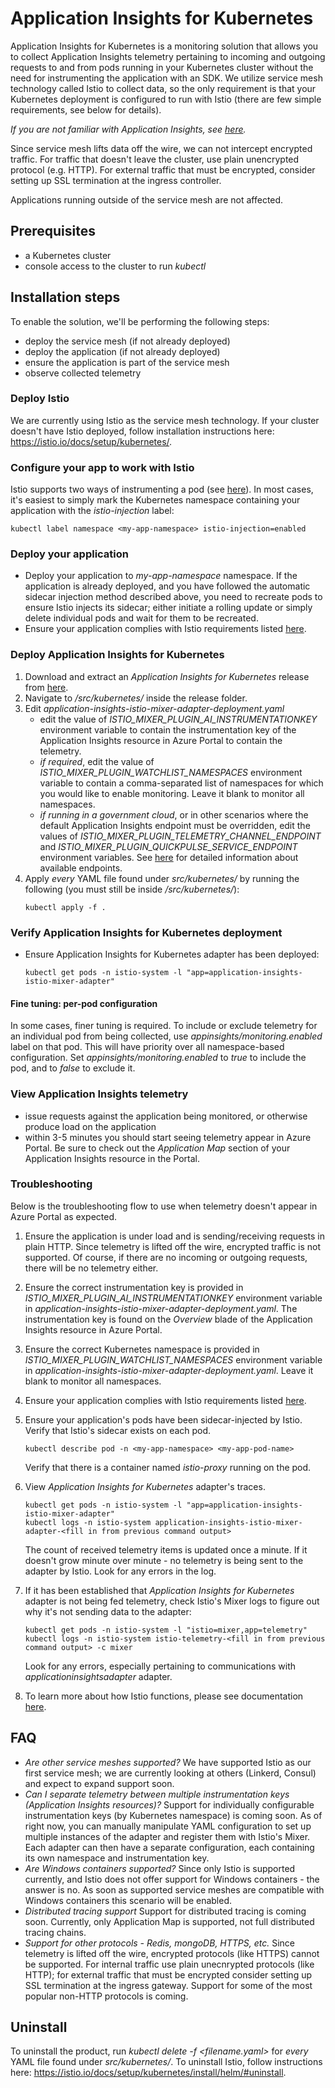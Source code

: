 # Application Insights for Kubernetes
Application Insights for Kubernetes is a monitoring solution that allows you to collect Application Insights telemetry pertaining to incoming and outgoing requests to and from pods running in your Kubernetes cluster without the need for instrumenting the application with an SDK. We utilize service mesh technology called Istio to collect data, so the only requirement is that your Kubernetes deployment is configured to run with Istio (there are few simple requirements, see below for details).

*If you are not familiar with Application Insights, see [here](https://docs.microsoft.com/azure/azure-monitor/app/app-insights-overview).*

Since service mesh lifts data off the wire, we can not intercept encrypted traffic. For traffic that doesn't leave the cluster, use plain unencrypted protocol (e.g. HTTP). For external traffic that must be encrypted, consider setting up SSL termination at the ingress controller.

Applications running outside of the service mesh are not affected.

## Prerequisites
- a Kubernetes cluster
- console access to the cluster to run *kubectl*

## Installation steps
To enable the solution, we'll be performing the following steps:
- deploy the service mesh (if not already deployed)
- deploy the application (if not already deployed)
- ensure the application is part of the service mesh
- observe collected telemetry 

### Deploy Istio
We are currently using Istio as the service mesh technology. If your cluster doesn't have Istio deployed, follow installation
instructions here: https://istio.io/docs/setup/kubernetes/.

### Configure your app to work with Istio
Istio supports two ways of instrumenting a pod (see [here](https://istio.io/docs/setup/kubernetes/additional-setup/sidecar-injection/)).
In most cases, it's easiest to simply mark the Kubernetes namespace containing your application with the *istio-injection* label:
```
kubectl label namespace <my-app-namespace> istio-injection=enabled
```

### Deploy your application
- Deploy your application to *my-app-namespace* namespace. If the application is already deployed, and you have followed the automatic sidecar injection method described above, you need to recreate pods to ensure Istio injects its sidecar; either initiate a rolling update or simply delete individual pods and wait for them to be recreated.
- Ensure your application complies with Istio requirements listed [here](https://istio.io/docs/setup/kubernetes/prepare/requirements/).

### Deploy Application Insights for Kubernetes
1. Download and extract an *Application Insights for Kubernetes* release from [here](https://github.com/Microsoft/Application-Insights-Istio-Adapter/releases/).
2. Navigate to */src/kubernetes/* inside the release folder.
3. Edit *application-insights-istio-mixer-adapter-deployment.yaml*
    - edit the value of *ISTIO_MIXER_PLUGIN_AI_INSTRUMENTATIONKEY* environment variable to contain the instrumentation key of the Application Insights resource in Azure Portal to contain the telemetry.
    - *if required*, edit the value of *ISTIO_MIXER_PLUGIN_WATCHLIST_NAMESPACES* environment variable to contain a comma-separated list of namespaces for which you would like to enable monitoring. Leave it blank to 
monitor all namespaces.
    - *if running in a government cloud*, or in other scenarios where the default Application Insights endpoint must be overridden, edit the values of *ISTIO_MIXER_PLUGIN_TELEMETRY_CHANNEL_ENDPOINT* and *ISTIO_MIXER_PLUGIN_QUICKPULSE_SERVICE_ENDPOINT* environment variables. See [here](https://docs.microsoft.com/en-us/azure/azure-monitor/app/custom-endpoints#regions-that-require-endpoint-modification) for detailed information about available endpoints.
4. Apply *every* YAML file found under *src/kubernetes/* by running the following (you must still be inside */src/kubernetes/*):
   ```
   kubectl apply -f .
   ```

### Verify Application Insights for Kubernetes deployment
- Ensure Application Insights for Kubernetes adapter has been deployed:
  ```
  kubectl get pods -n istio-system -l "app=application-insights-istio-mixer-adapter"
  ```

#### Fine tuning: per-pod configuration
In some cases, finer tuning is required. To include or exclude telemetry for an individual pod from being collected, 
use *appinsights/monitoring.enabled* label on that pod. This will have priority over all namespace-based configuration. Set *appinsights/monitoring.enabled* to *true* to include the pod, and to *false* to exclude it.

### View Application Insights telemetry
- issue requests against the application being monitored, or otherwise produce load on the application
- within 3-5 minutes you should start seeing telemetry appear in Azure Portal. Be sure to check out the *Application Map* section of your Application Insights resource in the Portal.

### Troubleshooting
Below is the troubleshooting flow to use when telemetry doesn't appear in Azure Portal as expected.
1. Ensure the application is under load and is sending/receiving requests in plain HTTP. Since telemetry is lifted off the wire, encrypted traffic is not supported. Of course, if there are no incoming or outgoing requests, 
there will be no telemetry either.
2. Ensure the correct instrumentation key is provided in *ISTIO_MIXER_PLUGIN_AI_INSTRUMENTATIONKEY* environment variable in *application-insights-istio-mixer-adapter-deployment.yaml*. The instrumentation key
is found on the *Overview* blade of the Application Insights resource in Azure Portal.
3. Ensure the correct Kubernetes namespace is provided in *ISTIO_MIXER_PLUGIN_WATCHLIST_NAMESPACES* environment variable in *application-insights-istio-mixer-adapter-deployment.yaml*. Leave it blank to monitor all namespaces.
4. Ensure your application complies with Istio requirements listed [here](https://istio.io/docs/setup/kubernetes/prepare/requirements/).
5. Ensure your application's pods have been sidecar-injected by Istio. Verify that Istio's sidecar exists on each pod.
   ```
   kubectl describe pod -n <my-app-namespace> <my-app-pod-name>
   ```
   Verify that there is a container named *istio-proxy* running on the pod.

6. View *Application Insights for Kubernetes* adapter's traces.
   ```
   kubectl get pods -n istio-system -l "app=application-insights-istio-mixer-adapter"
   kubectl logs -n istio-system application-insights-istio-mixer-adapter-<fill in from previous command output>
   ```
   The count of received telemetry items is updated once a minute. If it doesn't grow minute over minute - no telemetry is being sent to the adapter by Istio.
   Look for any errors in the log.
7. If it has been established that *Application Insights for Kubernetes* adapter is not being fed telemetry, check Istio's Mixer logs to figure out why it's not sending data to the adapter:
   ```
   kubectl get pods -n istio-system -l "istio=mixer,app=telemetry"
   kubectl logs -n istio-system istio-telemetry-<fill in from previous command output> -c mixer
   ```
   Look for any errors, especially pertaining to communications with *applicationinsightsadapter* adapter.
8. To learn more about how Istio functions, please see documentation [here](https://istio.io/docs/concepts/what-is-istio/).

## FAQ
- *Are other service meshes supported?* We have supported Istio as our first service mesh; we are currently looking at others (Linkerd, Consul) and expect to expand support soon.
- *Can I separate telemetry between multiple instrumentation keys (Application Insights resources)?* Support for individually configurable instrumentation keys (by Kubernetes namespace) is coming soon. 
As of right now, you can manually manipulate YAML configuration to set up multiple instances of the adapter and register them with Istio's Mixer. Each adapter can then have a separate configuration, 
each containing its own namespace and instrumentation key.
- *Are Windows containers supported?* Since only Istio is supported currently, and Istio does not offer support for Windows containers - the answer is no. As soon as supported service meshes are compatible
with Windows containers this scenario will be enabled.
- *Distributed tracing support* Support for distributed tracing is coming soon. Currently, only Application Map is supported, not full distributed tracing chains.
- *Support for other protocols - Redis, mongoDB, HTTPS, etc.* Since telemetry is lifted off the wire, encrypted protocols (like HTTPS) cannot be supported. For internal traffic use plain unecnrypted protocols (like HTTP); 
for external traffic that must be encrypted consider setting up SSL termination at the ingress gateway. Support for some of the most popular non-HTTP protocols is coming.

## Uninstall
To uninstall the product, run *kubectl delete -f <filename.yaml>* for *every* YAML file found under *src/kubernetes/*.
To uninstall Istio, follow instructions here: https://istio.io/docs/setup/kubernetes/install/helm/#uninstall.